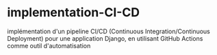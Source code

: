 # implementation-CI-CD
implémentation d'un pipeline CI/CD (Continuous Integration/Continuous Deployment) pour une application Django, en utilisant GitHub Actions comme outil d'automatisation
